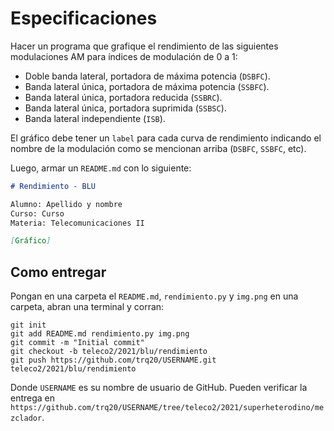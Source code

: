 # Especificaciones

Hacer un programa que grafique el rendimiento de las siguientes modulaciones AM para índices de modulación de 0 a 1:

- Doble banda lateral, portadora de máxima potencia (`DSBFC`).
- Banda lateral única, portadora de máxima potencia (`SSBFC`).
- Banda lateral única, portadora reducida (`SSBRC`).
- Banda lateral única, portadora suprimida (`SSBSC`).
- Banda lateral independiente (`ISB`).

El gráfico debe tener un `label` para cada curva de rendimiento indicando el nombre de la modulación como se mencionan arriba (`DSBFC`, `SSBFC`, etc).

Luego, armar un `README.md` con lo siguiente:

```markdown
# Rendimiento - BLU

Alumno: Apellido y nombre
Curso: Curso
Materia: Telecomunicaciones II

[Gráfico]
```

## Como entregar

Pongan en una carpeta el `README.md`, `rendimiento.py` y `img.png` en una carpeta, abran una terminal y corran:

```
git init
git add README.md rendimiento.py img.png
git commit -m "Initial commit"
git checkout -b teleco2/2021/blu/rendimiento
git push https://github.com/trq20/USERNAME.git teleco2/2021/blu/rendimiento
```

Donde `USERNAME` es su nombre de usuario de GitHub. Pueden verificar la entrega en `https://github.com/trq20/USERNAME/tree/teleco2/2021/superheterodino/mezclador`.

